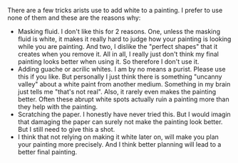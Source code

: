 There are a few tricks arists use to add white to a painting. I prefer to use none of them and these are the reasons why:
- Masking fluid. I don't like this for 2 reasons. One, unless the masking fluid is white, it makes it really hard to judge how your painting is looking while you are painting. And two, I dislike the "perfect shapes" that it creates when you remove it. All in all, I really just don't think my final painting looks better when using it. So therefore I don't use it.
- Adding guache or acrilic whites. I am by no means a purist. Please use this if you like. But personally I just think there is something "uncanny valley" about a white paint from another medium. Something in my brain just tells me "that's not real". Also, it rarely even makes the painting better. Often these abrupt white spots actually ruin a painting more than they help with the painting.
- Scratching the paper. I honestly have never tried this. But I would imagin that damaging the paper can surely not make the painting look better. But I still need to give this a shot.
- I think that not relying on making it white later on, will make you plan your painting more precisely. And I think better planning will lead to a better final painting.